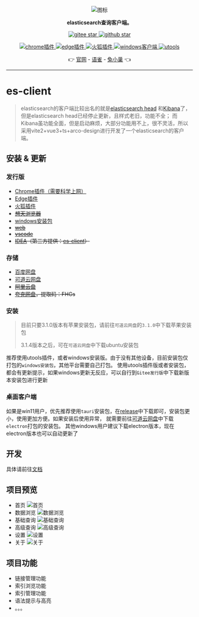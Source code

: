 <p align="center">
<img src="./public/logo.png" alt="图标" >
</p>

<p align="center"><strong>elasticsearch查询客户端。</strong></p>


<p align="center">
	<a target="_blank" href="https://gitee.com/qiaoshengda/es-client">
        <img src='https://gitee.com/qiaoshengda/es-client/badge/star.svg?theme=white' alt='gitee star'/>
    </a>
 	<a target="_blank" href="https://github.com/q2316367743/es-client">
		<img src="https://img.shields.io/github/stars/q2316367743/es-client?style=social" alt="github star"/>
    </a>
</p>
<p align="center">
	<a target="_blank" href="https://microsoftedge.microsoft.com/addons/detail/esclient/aonamamifdfigcflbeokdndfappnmogo">
        <img src='https://img.shields.io/badge/edge-v3.1.6-%23242624' alt='chrome插件'/>
    </a>
	<a target="_blank" href="https://microsoftedge.microsoft.com/addons/detail/esclient/aonamamifdfigcflbeokdndfappnmogo">
        <img src='https://img.shields.io/badge/edge-v3.1.6-%230883d8' alt='edge插件'/>
    </a>
 	<a target="_blank" href="https://addons.mozilla.org/zh-CN/firefox/addon/es-client">
		<img src="https://img.shields.io/badge/firefox-v3.1.0-%23ff3847" alt="火狐插件"/>
    </a>
    <a target="_blank" href="https://gitee.com/qiaoshengda/es-client/releases">
        <img src='https://img.shields.io/badge/windows-v3.1.6-%2324c8db' alt="windows客户端"/>
    </a>
    <a target="_blank" href="https://open.u-tools.cn/14220.html">
        <img src='https://img.shields.io/badge/utools-v3.1.6-%23787B80' alt="utools"/>
    </a>
</p>
<p align="center">
	👉 
    <a target="_blank" href="https://es-client.esion.xyz">官网</a> - 
    <a target="_blank" href="https://www.yuque.com/baozhiyige-tewwf/ygxv4r">语雀</a> - 
    <a target="_blank" href="https://support.qq.com/products/489458">兔小巢</a>  👈
</p>

---

# es-client

> elasticsearch的客户端比较出名的就是[elasticsearch head](https://github.com/mobz/elasticsearch-head)
> 和[Kibana](https://github.com/elastic/kibana)了，
> 但是elasticsearch head已经停止更新，且样式老旧，功能不全；
> 而Kibana虽功能全面，但是启动麻烦，大部分功能用不上，很不灵活，所以采用vite2+vue3+ts+arco-design进行开发了一个elasticsearch的客户端。

## 安装 & 更新

### 发行版

- [Chrome插件（需要科学上网）](https://chromewebstore.google.com/detail/es-client/pkhmgepniefdigphghbolofjgbnhnhfd)
- [Edge插件](https://microsoftedge.microsoft.com/addons/detail/esclient/aonamamifdfigcflbeokdndfappnmogo)
- [火狐插件](https://addons.mozilla.org/zh-CN/firefox/addon/es-client/)
- ~~[想天浏览器](https://a.apps.vip/d.appStore/index.html#/share?id=NdAH5w)~~
- [windows安装包](https://gitee.com/qiaoshengda/es-client/releases)
- ~~[web](https://www.u.tools/)~~
- ~~[vscode](https://marketplace.visualstudio.com/items?itemName=m17762618644.es-client)~~
- ~~[IDEA](https://plugins.jetbrains.com/plugin/21804-es-client)（第三方提供：[es-client](https://gitee.com/shenmk/es-client)）~~

### 存储

- [百度网盘](https://pan.baidu.com/s/1sTd8aOWai-n3hxMur11iXA?pwd=3e5t)
- [可道云网盘](http://disk.esion.xyz/#s/93qZEN8w)
- ~~[阿里云盘](https://www.aliyundrive.com/s/wRg2ZS2K6ME)~~
- ~~[夸克网盘](https://pan.quark.cn/s/ad9afd5e88a1)，提取码：FHGs~~

### 安装

> 目前只要3.1.0版本有苹果安装包，请前往`可道云网盘`的`3.1.0`中下载苹果安装包
> 
> 3.1.4版本之后，可在`可道云网盘`中下载ubuntu安装包

推荐使用utools插件，或者windows安装版。由于没有其他设备，目前安装包仅打包的`windows安装包`，其他平台需要自己打包。
使用utools插件版或者安装包，都会有更新提示，如果windows更新无反应，可以自行到`Gitee发行版`中下载新版本安装包进行更新

### 桌面客户端

如果是win11用户，优先推荐使用`tauri`安装包，在[release](https://gitee.com/qiaoshengda/es-client/releases)中下载即可，安装包更小，使用更加方便。如果安装后使用异常，
就需要前往[可道云网盘](http://disk.esion.xyz/#s/93qZEN8w)中下载`electron`打包的安装包。
其他windows用户建议下载electron版本，现在electron版本也可以自动更新了

## 开发

具体请前往[文档](https://www.yuque.com/baozhiyige-tewwf/ygxv4r)

## 项目预览

- 首页
  ![首页](/img/1.png)
- 数据浏览
  ![数据浏览](/img/2.png)
- 基础查询
  ![基础查询](/img/3.png)
- 高级查询
  ![高级查询](/img/4.png)
- 设置
  ![设置](/img/5.png)
- 关于
  ![关于](/img/6.png)

## 项目功能

- 链接管理功能
- 索引浏览功能
- 索引管理功能
- 语法提示与高亮
- 。。。

